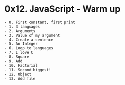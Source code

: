 # 0x12. JavaScript - Warm up

	- 0. First constant, first print
	- 1. 3 languages
	- 2. Arguments
	- 3. Value of my argument
	- 4. Create a sentence
	- 5. An Integer
	- 6. Loop to languages
	- 7. I love C
	- 8. Square
	- 9. Add
	- 10. Factorial
	- 11. Second biggest!
	- 12. Object
	- 13. Add file
